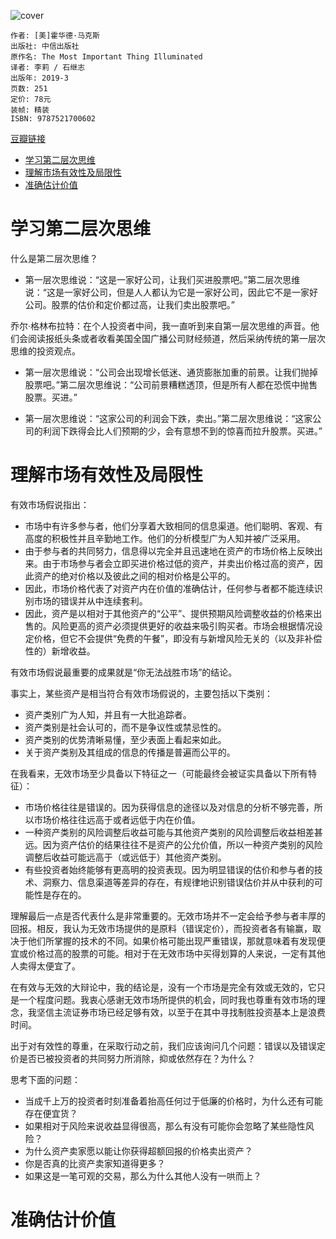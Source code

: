 ![cover](https://img2.doubanio.com/view/subject/s/public/s33818742.jpg)

    作者: [美]霍华德·马克斯
    出版社: 中信出版社
    原作名: The Most Important Thing Illuminated
    译者: 李莉 / 石继志
    出版年: 2019-3
    页数: 251
    定价: 78元
    装帧: 精装
    ISBN: 9787521700602

[豆瓣链接](https://book.douban.com/subject/33401129/)

- [学习第二层次思维](#学习第二层次思维)
- [理解市场有效性及局限性](#理解市场有效性及局限性)
- [准确估计价值](#准确估计价值)

# 学习第二层次思维
什么是第二层次思维？
- 第一层次思维说：“这是一家好公司，让我们买进股票吧。”第二层次思维说：“这是一家好公司，但是人人都认为它是一家好公司，因此它不是一家好公司。股票的估价和定价都过高，让我们卖出股票吧。”

乔尔·格林布拉特：在个人投资者中间，我一直听到来自第一层次思维的声音。他们会阅读报纸头条或者收看美国全国广播公司财经频道，然后采纳传统的第一层次思维的投资观点。

- 第一层次思维说：“公司会出现增长低迷、通货膨胀加重的前景。让我们抛掉股票吧。”第二层次思维说：“公司前景糟糕透顶，但是所有人都在恐慌中抛售股票。买进。”

- 第一层次思维说：“这家公司的利润会下跌，卖出。”第二层次思维说：“这家公司的利润下跌得会比人们预期的少，会有意想不到的惊喜而拉升股票。买进。”

# 理解市场有效性及局限性
有效市场假说指出：
- 市场中有许多参与者，他们分享着大致相同的信息渠道。他们聪明、客观、有高度的积极性并且辛勤地工作。他们的分析模型广为人知并被广泛采用。
- 由于参与者的共同努力，信息得以完全并且迅速地在资产的市场价格上反映出来。由于市场参与者会立即买进价格过低的资产，并卖出价格过高的资产，因此资产的绝对价格以及彼此之间的相对价格是公平的。
- 因此，市场价格代表了对资产内在价值的准确估计，任何参与者都不能连续识别市场的错误并从中连续套利。
- 因此，资产是以相对于其他资产的“公平”、提供预期风险调整收益的价格来出售的。风险更高的资产必须提供更好的收益来吸引购买者。市场会根据情况设定价格，但它不会提供“免费的午餐”，即没有与新增风险无关的（以及非补偿性的）新增收益。

有效市场假说最重要的成果就是“你无法战胜市场”的结论。

事实上，某些资产是相当符合有效市场假说的，主要包括以下类别：
- 资产类别广为人知，并且有一大批追踪者。
- 资产类别是社会认可的，而不是争议性或禁忌性的。
- 资产类别的优势清晰易懂，至少表面上看起来如此。
- 关于资产类别及其组成的信息的传播是普遍而公平的。

在我看来，无效市场至少具备以下特征之一（可能最终会被证实具备以下所有特征）：
- 市场价格往往是错误的。因为获得信息的途径以及对信息的分析不够完善，所以市场价格往往远高于或者远低于内在价值。
- 一种资产类别的风险调整后收益可能与其他资产类别的风险调整后收益相差甚远。因为资产估价的结果往往不是资产的公允价值，所以一种资产类别的风险调整后收益可能远高于（或远低于）其他资产类别。
- 有些投资者始终能够有更高明的投资表现。因为明显错误的估价和参与者的技术、洞察力、信息渠道等差异的存在，有规律地识别错误估价并从中获利的可能性是存在的。

理解最后一点是否代表什么是非常重要的。无效市场并不一定会给予参与者丰厚的回报。相反，我认为无效市场提供的是原料（错误定价），而投资者各有输赢，取决于他们所掌握的技术的不同。如果价格可能出现严重错误，那就意味着有发现便宜或价格过高的股票的可能。相对于在无效市场中买得划算的人来说，一定有其他人卖得太便宜了。

在有效与无效的大辩论中，我的结论是，没有一个市场是完全有效或无效的，它只是一个程度问题。我衷心感谢无效市场所提供的机会，同时我也尊重有效市场的理念，我坚信主流证券市场已经足够有效，以至于在其中寻找制胜投资基本上是浪费时间。

出于对有效性的尊重，在采取行动之前，我们应该询问几个问题：错误以及错误定价是否已被投资者的共同努力所消除，抑或依然存在？为什么？

思考下面的问题：
- 当成千上万的投资者时刻准备着抬高任何过于低廉的价格时，为什么还有可能存在便宜货？
- 如果相对于风险来说收益显得很高，那么有没有可能你会忽略了某些隐性风险？
- 为什么资产卖家愿以能让你获得超额回报的价格卖出资产？
- 你是否真的比资产卖家知道得更多？
- 如果这是一笔可观的交易，那么为什么其他人没有一哄而上？

# 准确估计价值
